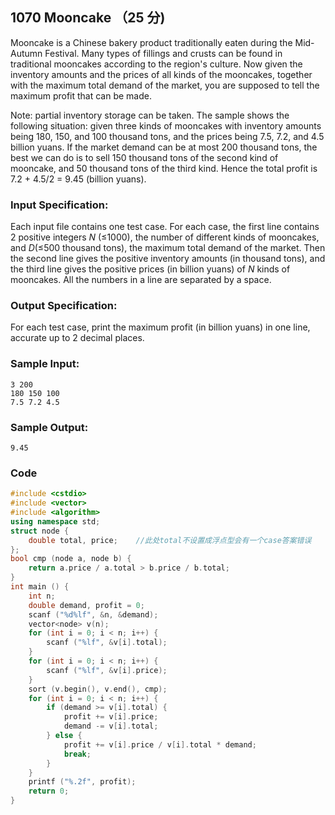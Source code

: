 ## 1070 Mooncake （25 分)

Mooncake is a Chinese bakery product traditionally eaten during the Mid-Autumn Festival. Many types of fillings and crusts can be found in traditional mooncakes according to the region's culture. Now given the inventory amounts and the prices of all kinds of the mooncakes, together with the maximum total demand of the market, you are supposed to tell the maximum profit that can be made.

Note: partial inventory storage can be taken. The sample shows the following situation: given three kinds of mooncakes with inventory amounts being 180, 150, and 100 thousand tons, and the prices being 7.5, 7.2, and 4.5 billion yuans. If the market demand can be at most 200 thousand tons, the best we can do is to sell 150 thousand tons of the second kind of mooncake, and 50 thousand tons of the third kind. Hence the total profit is 7.2 + 4.5/2 = 9.45 (billion yuans).

### Input Specification:

Each input file contains one test case. For each case, the first line contains 2 positive integers *N* (≤1000), the number of different kinds of mooncakes, and *D*(≤500 thousand tons), the maximum total demand of the market. Then the second line gives the positive inventory amounts (in thousand tons), and the third line gives the positive prices (in billion yuans) of *N* kinds of mooncakes. All the numbers in a line are separated by a space.

### Output Specification:

For each test case, print the maximum profit (in billion yuans) in one line, accurate up to 2 decimal places.

### Sample Input:

```in
3 200
180 150 100
7.5 7.2 4.5
```

### Sample Output:

```out
9.45
```

### Code

```c++
#include <cstdio>
#include <vector>
#include <algorithm>
using namespace std;
struct node {
	double total, price;	//此处total不设置成浮点型会有一个case答案错误 
};
bool cmp (node a, node b) {
	return a.price / a.total > b.price / b.total; 
}
int main () {
	int n;
	double demand, profit = 0;
	scanf ("%d%lf", &n, &demand);
	vector<node> v(n);
	for (int i = 0; i < n; i++) {
		scanf ("%lf", &v[i].total);
	}
	for (int i = 0; i < n; i++) {
		scanf ("%lf", &v[i].price);
	}
	sort (v.begin(), v.end(), cmp);
	for (int i = 0; i < n; i++) {
		if (demand >= v[i].total) {
			profit += v[i].price;
			demand -= v[i].total;
		} else {
			profit += v[i].price / v[i].total * demand;
			break; 
		}
	}
	printf ("%.2f", profit);
	return 0;
}
```


